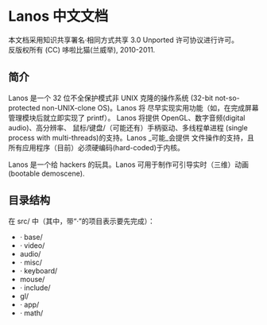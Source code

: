Lanos 中文文档
======================================================================
本文档采用知识共享署名·相同方式共享 3.0 Unported 许可协议进行许可。<br>
反版权所有 (CC) 哆啦比猫(兰威举), 2010-2011.

简介
------------------------------------------------------------
Lanos 是一个 32 位不全保护模式非 UNIX 克隆的操作系统
(32-bit not-so-protected non-UNIX-clone OS)。Lanos 将
尽早实现实用功能（如，在完成屏幕管理模块后就立即实现了 printf）。
Lanos 将提供 OpenGL、数字音频(digital audio)、高分辨率、
鼠标/键盘/（可能还有）手柄驱动、多线程单进程
(single process with multi-threads)的支持。Lanos _可能_会提供
文件操作的支持，且所有应用程序（目前）必须硬编码(hard-coded)于内核。

Lanos 是一个给 hackers 的玩具。Lanos 可用于制作可引导实时（三维）动画
(bootable demoscene).

目录结构
------------------------------------------------------------
在 src/ 中（其中，带“·”的项目表示要先完成）：

 * · base/
 * · video/
 *   audio/
 * · misc/
 * · keyboard/
 *   mouse/
 * · include/
 *   gl/
 * · app/
 * · math/

